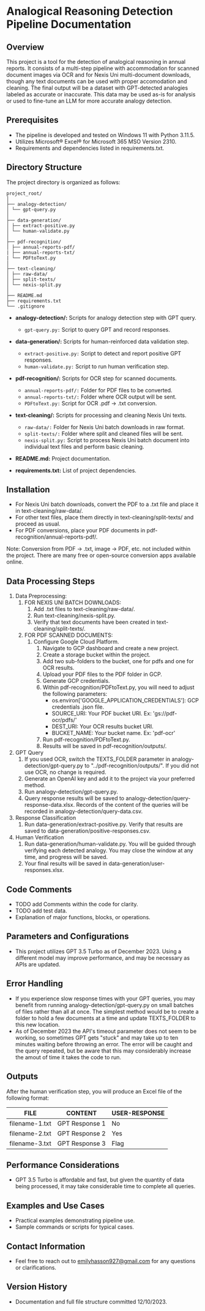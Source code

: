# Analogical Reasoning Detection Pipeline Documentation

## Overview
This project is a tool for the detection of analogical reasoning in annual reports. It consists of a multi-step pipeline with accommodation for scanned document images via OCR and for Nexis Uni multi-document downloads, though any text documents can be used with proper accomodation and cleaning. The final output will be a dataset with GPT-detected analogies labeled as accurate or inaccurate. This data may be used as-is for analysis or used to fine-tune an LLM for more accurate analogy detection.

## Prerequisites
- The pipeline is developed and tested on Windows 11 with Python 3.11.5.
- Utilizes Microsoft® Excel® for Microsoft 365 MSO Version 2310.
- Requirements and dependencies listed in requirements.txt.

## Directory Structure

The project directory is organized as follows:
```plaintext
project_root/
│
├── analogy-detection/
│ └── gpt-query.py
│
├── data-generation/
│ ├── extract-positive.py
│ └── human-validate.py
│
├── pdf-recognition/
│ ├── annual-reports-pdf/
| ├── annual-reports-txt/
| └── PDFtoText.py
│
├── text-cleaning/
│ ├── raw-data/
│ ├── split-texts/
│ └── nexis-split.py
│
├── README.md
├── requirements.txt
└── .gitignore
```

- **analogy-detection/:** Scripts for analogy detection step with GPT query.
  - `gpt-query.py:` Script to query GPT and record responses.

- **data-generation/:** Scripts for human-reinforced data validation step.
  - `extract-positive.py:` Script to detect and report positive GPT responses.
  - `human-validate.py:` Script to run human verification step.

- **pdf-recognition/:** Scripts for OCR step for scanned documents.
  - `annual-reports-pdf/:` Folder for PDF files to be converted.
  - `annual-reports-txt/:` Folder where OCR output will be sent.
  - `PDFtoText.py:` Script for OCR .pdf -> .txt conversion.

- **text-cleaning/:** Scripts for processing and cleaning Nexis Uni texts.
  - `raw-data/:` Folder for Nexis Uni batch downloads in raw format.
  - `split-texts/:` Folder where split and cleaned files will be sent.
  - `nexis-split.py:` Script to process Nexis Uni batch document into individual text files and perform basic cleaning.

- **README.md:** Project documentation.

- **requirements.txt:** List of project dependencies.

## Installation

- For Nexis Uni batch downloads, convert the PDF to a .txt file and place it in text-cleaning/raw-data/.
- For other text files, place them directly in text-cleaning/split-texts/ and proceed as usual.
- For PDF conversions, place your PDF documents in pdf-recognition/annual-reports-pdf/.

Note: Conversion from PDF -> .txt, image -> PDF, etc. not included within the project. There are many free or open-source conversion apps available online.

## Data Processing Steps

1. Data Preprocessing:
   1. FOR NEXIS UNI BATCH DOWNLOADS:
      1. Add .txt files to text-cleaning/raw-data/.
      2. Run text-cleaning/nexis-split.py.
      3. Verify that text documents have been created in text-cleaning/split-texts/.
   2. FOR PDF SCANNED DOCUMENTS:
      1. Configure Google Cloud Platform.
          1. Navigate to GCP dashboard and create a new project.
          2. Create a storage bucket within the project.
          3. Add two sub-folders to the bucket, one for pdfs and one for OCR results.
          4. Upload your PDF files to the PDF folder in GCP.
          5. Generate GCP credentials.
          6. Within pdf-recognition/PDFtoText.py, you will need to adjust the following parameters:
             - os.environ['GOOGLE_APPLICATION_CREDENTIALS']: GCP credentials .json file.
             - SOURCE_URI: Your PDF bucket URI. Ex: 'gs://pdf-ocr/pdfs/'
             - DEST_URI: Your OCR results bucket URI.
             - BUCKET_NAME: Your bucket name. Ex: 'pdf-ocr'
          7. Run pdf-recognition/PDFtoText.py.
          8. Results will be saved in pdf-recognition/outputs/.
2. GPT Query
   1. If you used OCR, switch the TEXTS_FOLDER parameter in analogy-detection/gpt-query.py to "../pdf-recognition/outputs/". If you did not use OCR, no change is required.
   2. Generate an OpenAI key and add it to the project via your preferred method.
   3. Run analogy-detection/gpt-query.py.
   4. Query response results will be saved to analogy-detection/query-response-data.xlsx. Records of the content of the queries will be recorded in analogy-detection/query-data.csv.
4. Response Classification
   1. Run data-generation/extract-positive.py. Verify that results are saved to data-generation/positive-responses.csv.
6. Human Verification
   1. Run data-generation/human-validate.py. You will be guided through verifying each detected analogy. You may close the window at any time, and progress will be saved.
   2. Your final results will be saved in data-generation/user-responses.xlsx.

## Code Comments
- TODO add Comments within the code for clarity.
- TODO add test data.
- Explanation of major functions, blocks, or operations.

## Parameters and Configurations
- This project utilizes GPT 3.5 Turbo as of December 2023. Using a different model may improve performance, and may be necessary as APIs are updated.

## Error Handling
- If you experience slow response times with your GPT queries, you may benefit from running analogy-detection/gpt-query.py on small batches of files rather than all at once. The simplest method would be to create a folder to hold a few documents at a time and update TEXTS_FOLDER to this new location.
- As of December 2023 the API's timeout parameter does not seem to be working, so sometimes GPT gets "stuck" and may take up to ten minutes waiting before throwing an error. The error will be caught and the query repeated, but be aware that this may considerably increase the amout of time it takes the code to run.

## Outputs
After the human verification step, you will produce an Excel file of the following format:

| FILE | CONTENT | USER-RESPONSE |
|----------|----------|----------|
| filename-1.txt | GPT Response 1 | No |
| filename-2.txt | GPT Response 2 | Yes |
| filename-3.txt | GPT Response 3 | Flag |

## Performance Considerations
- GPT 3.5 Turbo is affordable and fast, but given the quantity of data being processed, it may take considerable time to complete all queries.

## Examples and Use Cases
- Practical examples demonstrating pipeline use.
- Sample commands or scripts for typical cases.
  
## Contact Information
- Feel free to reach out to emilyhasson927@gmail.com for any questions or clarifications.

## Version History
- Documentation and full file structure committed 12/10/2023.

  
